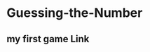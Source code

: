 # Guessing-the-Number
## my first game <a herf="https://Alaguduraiag2112.github.io/Guessing-the-Number/">Link</a>
